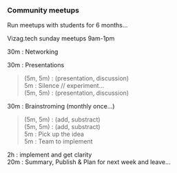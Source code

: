 ### Community meetups  
  
Run meetups with students for 6 months...  
  
Vizag.tech sunday meetups 9am-1pm  
  
30m : Networking  
  
30m : Presentations  
> (5m, 5m) : (presentation, discussion)  
>  5m : Silence // experiment...  
> (5m, 5m) : (presentation, discussion)  
  
30m : Brainstroming (monthly once...)  
> (5m, 5m) : (add, substract)  
> (5m, 5m) : (add, substract)  
>  5m      : Pick up the idea  
>  5m      : Team to implement  
  
2h  : implement and get clarity  
20m : Summary, Publish & Plan for next week and leave...  
